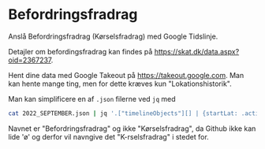# Befordringsfradrag
Anslå Befordringsfradrag (Kørselsfradrag) med Google Tidslinje.

Detajler om befordingsfradrag kan findes på https://skat.dk/data.aspx?oid=2367237.

Hent dine data med Google Takeout på https://takeout.google.com. Man kan hente mange ting, men for dette kræves kun "Lokationshistorik".    

Man kan simplificere en af `.json` filerne ved `jq` med 
```bash
cat 2022_SEPTEMBER.json | jq '.["timelineObjects"][] | {startLat: .activitySegment.startLocation.latitudeE7, startLng: .activitySegment.startLocation.longitudeE7, endLat: .activitySegment.endLocation.latitudeE7, endLng: .activitySegment.endLocation.longitudeE7, distance: .activitySegment.distance, date: .activitySegment.duration.startTimestamp, activityType: .activitySegment.activityType}'
```

Navnet er "Befordringsfradrag" og ikke "Kørselsfradrag", da Github ikke kan lide 'ø' og derfor vil navngive det "K-rselsfradrag" i stedet for.
